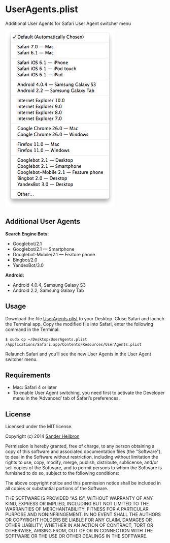 UserAgents.plist
================

Additional User Agents for Safari User Agent switcher menu

![Alt text](screenshots/UserAgents.png?raw=true)

## Additional User Agents
**Search Engine Bots:**
* Googlebot/2.1
* Googlebot/2.1 &mdash; Smartphone
* Googlebot-Mobile/2.1 &mdash; Feature phone
* Bingbot/2.0
* YandexBot/3.0

**Android:**
* Android 4.0.4, Samsung Galaxy S3
* Android 2.2, Samsung Galaxy Tab

## Usage
Download the file [UserAgents.plist](https://raw.github.com/sanderheilbron/UserAgents.plist/master/UserAgents.plist) to your Desktop.
Close Safari and launch the Terminal app. Copy the modified file into Safari, enter the following command in the Terminal:

    $ sudo cp ~/Desktop/UserAgents.plist /Applications/Safari.app/Contents/Resources/UserAgents.plist

Relaunch Safari and you’ll see the new User Agents in the User Agent switcher menu.

## Requirements
* Mac: Safari 4 or later
* To enable User Agent switching, you need first to activate the Developer menu in the ‘Advanced’ tab of Safari’s preferences.

## License
Licensed under the MIT license.

Copyright (c) 2014 [Sander Heilbron](http://www.sanderheilbron.nl)

Permission is hereby granted, free of charge, to any person obtaining a copy
of this software and associated documentation files (the "Software"), to deal
in the Software without restriction, including without limitation the rights
to use, copy, modify, merge, publish, distribute, sublicense, and/or sell
copies of the Software, and to permit persons to whom the Software is
furnished to do so, subject to the following conditions:

The above copyright notice and this permission notice shall be included in
all copies or substantial portions of the Software.

THE SOFTWARE IS PROVIDED "AS IS", WITHOUT WARRANTY OF ANY KIND, EXPRESS OR
IMPLIED, INCLUDING BUT NOT LIMITED TO THE WARRANTIES OF MERCHANTABILITY,
FITNESS FOR A PARTICULAR PURPOSE AND NONINFRINGEMENT. IN NO EVENT SHALL THE
AUTHORS OR COPYRIGHT HOLDERS BE LIABLE FOR ANY CLAIM, DAMAGES OR OTHER
LIABILITY, WHETHER IN AN ACTION OF CONTRACT, TORT OR OTHERWISE, ARISING FROM,
OUT OF OR IN CONNECTION WITH THE SOFTWARE OR THE USE OR OTHER DEALINGS IN
THE SOFTWARE.

